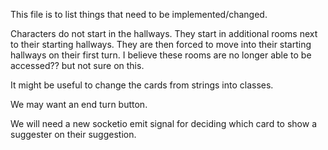 This file is to list things that need to be implemented/changed.

Characters do not start in the hallways. They start in additional rooms next to their starting hallways. They are then forced to move into their starting hallways on their first turn. I believe these rooms are no longer able to be accessed?? but not sure on this.

It might be useful to change the cards from strings into classes.

We may want an end turn button.

We will need a new socketio emit signal for deciding which card to show a suggester on their suggestion.
